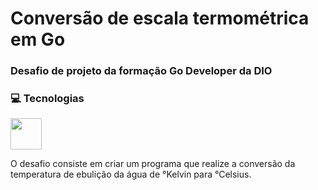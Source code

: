 # Conversão de escala termométrica em Go

### Desafio de projeto da formação Go Developer da DIO

### 💻 Tecnologias

<img src = "https://cdn.jsdelivr.net/gh/devicons/devicon/icons/go/go-original.svg" height="50">


O desafio consiste em criar um programa que realize a conversão da temperatura de ebulição da água de °Kelvin para
°Celsius.
